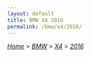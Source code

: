 ```yaml
---
layout: default
title: BMW X4 2016
permalink: /bmw/x4/2016/
---
```

[*Home*](/) > [*BMW*](/bmw/) > [*X4*](/bmw/x4/) > [*2016*](/bmw/x4/2016/)
